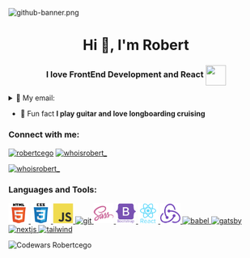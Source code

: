 ![github-banner.png](https://i.postimg.cc/15NK655b/github-banner.png)

<h1 align="center">Hi 👋, I'm Robert</h1>  
<h3 align="center">I love FrontEnd Development and React <img src="https://upload.wikimedia.org/wikipedia/commons/a/a7/React-icon.svg" height="40" width="40" align="center"/> </h3>   

<details>
<summary> 📩 My email: </summary> 
 📩<a href="mailto:rocerdasgo@gmail.com">rocerdasgo@gmail.com</a>
</details>

- 🤗 Fun fact **I play guitar and love longboarding cruising**

<h3 align="left">Connect with me:</h3>
<p align="left">  
<a href="https://dev.to/robertcego" target="blank"><img align="center" src="https://cdn.jsdelivr.net/npm/simple-icons@3.0.1/icons/dev-dot-to.svg" alt="robertcego" height="30" width="40" /></a>  
<a href="https://twitter.com/whoisrobert_" target="blank"><img align="center" src="https://cdn.cdnlogo.com/logos/t/96/twitter-icon.svg" alt="whoisrobert_" height="30" width="40" /></a>  
</p>  
<p align="left"> <a href="https://twitter.com/whoisrobert_" target="blank"><img src="https://img.shields.io/twitter/follow/whoisrobert_?logo=twitter&style=for-the-badge" alt="whoisrobert_" /></a> </p>  

<h3 align="left">Languages and Tools:</h3>
<p align="left">
<a href="https://www.w3.org/html/" target="_blank"> <img src="https://raw.githubusercontent.com/devicons/devicon/master/icons/html5/html5-original-wordmark.svg" alt="html5" width="40" height="40"/>
</a>
<a href="https://www.w3schools.com/css/" target="_blank"> <img src="https://raw.githubusercontent.com/devicons/devicon/master/icons/css3/css3-original-wordmark.svg" alt="css3" width="40" height="40"/> 
</a>
<a href="https://developer.mozilla.org/en-US/docs/Web/JavaScript" target="_blank"> <img src="https://raw.githubusercontent.com/devicons/devicon/master/icons/javascript/javascript-original.svg" alt="javascript" width="40" height="40"/> 
</a>
<a href="https://git-scm.com/" target="_blank"> <img src="https://www.vectorlogo.zone/logos/git-scm/git-scm-icon.svg" alt="git" width="40" height="40"/> 
</a>
<a href="https://sass-lang.com" target="_blank"> <img src="https://raw.githubusercontent.com/devicons/devicon/master/icons/sass/sass-original.svg" alt="sass" width="40" height="40"/>
</a>
<a href="https://getbootstrap.com" target="_blank"> <img src="https://raw.githubusercontent.com/devicons/devicon/master/icons/bootstrap/bootstrap-plain-wordmark.svg" alt="bootstrap" width="40" height="40"/> </a>
<a href="https://reactjs.org/" target="_blank"> <img src="https://raw.githubusercontent.com/devicons/devicon/master/icons/react/react-original-wordmark.svg" alt="react" width="40" height="40"/>
</a>
<a href="https://redux.js.org" target="_blank"> <img src="https://raw.githubusercontent.com/devicons/devicon/master/icons/redux/redux-original.svg" alt="redux" width="40" height="40"/>
</a> 
<a href="https://babeljs.io/" target="_blank"> <img src="https://www.vectorlogo.zone/logos/babeljs/babeljs-icon.svg" alt="babel" width="40" height="40"/> 
</a>
<a href="https://www.gatsbyjs.com/" target="_blank"> <img src="https://www.vectorlogo.zone/logos/gatsbyjs/gatsbyjs-icon.svg" alt="gatsby" width="40" height="40"/>
</a> 
<a href="https://nextjs.org/" target="_blank"> <img src="https://cdn.worldvectorlogo.com/logos/nextjs-3.svg" alt="nextjs" width="40" height="40"/> 
</a>
<a href="https://tailwindcss.com/" target="_blank"> <img src="https://www.vectorlogo.zone/logos/tailwindcss/tailwindcss-icon.svg" alt="tailwind" width="40" height="40"/> 
</a>
</p>
<p align="left">
  <img src="https://www.codewars.com/users/Robertcego/badges/large" alt="Codewars Robertcego">
</p>


  
